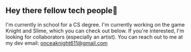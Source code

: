 ## Hey there fellow tech people👋

I'm currently in school for a CS degree.
I'm currently working on the game Knight and Slime, which you can check out below. If you're interested, I'm looking for collaborators (especially an artist).
You can reach out to me at my dev email: onceaknight611@gmail.com

<!--
**StevenWenzel32/StevenWenzel32** is a ✨ _special_ ✨ repository because its `README.md` (this file) appears on your GitHub profile.

Here are some ideas to get you started:

- 🔭 I’m currently working on ...
- 🌱 I’m currently learning ...
- 👯 I’m looking to collaborate on ...
- 🤔 I’m looking for help with ...
- 💬 Ask me about ...
- 📫 How to reach me: ...
- 😄 Pronouns: ...
- ⚡ Fun fact: ...
-->
